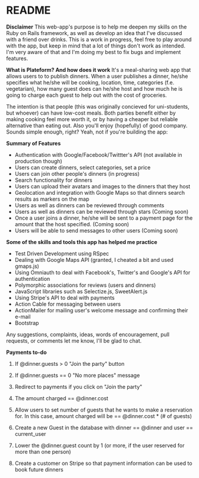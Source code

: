 # README

**Disclaimer**
This web-app's purpose is to help me deepen my skills on the Ruby on Rails framework, as well as develop an idea that I've discussed with a friend over drinks. This is a work in progress, feel free to play around with the app, but keep in mind that a lot of things don't work as intended. I'm very aware of that and I'm doing my best to fix bugs and implement features.

**What is Plateform? And how does it work**
It's a meal-sharing web app that allows users to to publish dinners. When a user publishes a dinner, he/she specifies what he/she will be cooking, location, time, categories (f.e. vegetarian), how many guest does can he/she host and how much he is going to charge each guest to help out with the cost of groceries.

The intention is that people (this was originally concieved for uni-students, but whoever) can have low-cost meals. Both parties benefit either by making cooking feel more worth it, or by having a cheaper but reliable alternative than eating out. Also you'll enjoy (hopefully) of good company. Sounds simple enough, right? Yeah, not if you're building the app:

**Summary of Features**
 * Authentication with Google/Facebook/Twittter's API (not available in production though)
 * Users can create dinners, select categories, set a price
 * Users can join other people's dinners (in progress)
 * Search functionality for dinners
 * Users can upload their avatars and images to the dinners that they host
 * Geolocation and integration with Google Maps so that dinners search results as markers on the map
 * Users as well as dinners can be reviewed through comments
 * Users as well as dinners can be reviewed through stars (Coming soon)
 * Once a user joins a dinner, he/she will be sent to a payment page for the amount that the host specified. (Coming soon)
 * Users will be able to send messages to other users (Coming soon)

**Some of the skills and tools this app has helped me practice**
* Test Driven Development using RSpec
* Dealing with Google Maps API (granted, I cheated a bit and used gmaps.js)
* Using Omniauth to deal with Facebook's, Twitter's and Google's API for authentication
* Polymorphic associations for reviews (users and dinners)
* JavaScript libraries such as Selectize.js, SweetAlert.js
* Using Stripe's API to deal with payments
* Action Cable for messaging between users
* ActionMailer for mailing user's welcome message and confirming their e-mail
* Bootstrap

Any suggestions, complaints, ideas, words of encouragement, pull requests, or comments let me know, I'll be glad to chat.



**Payments to-do**

1. If @dinner.guests > 0 "Join the party" button

2. If @dinner.guests == 0 "No more places" message

3. Redirect to payments if you click on "Join the party"

4. The amount charged == @dinner.cost

5. Allow users to set number of guests that he wants to make a reservation for. In this case, amount charged will be == @dinner.cost * (# of guests)

6. Create a new Guest in the database with dinner == @dinner and user == current_user 

7. Lower the @dinner.guest count by 1 (or more, if the user reserved for more than one person)

8. Create a customer on Stripe so that payment information can be used to book future dinners